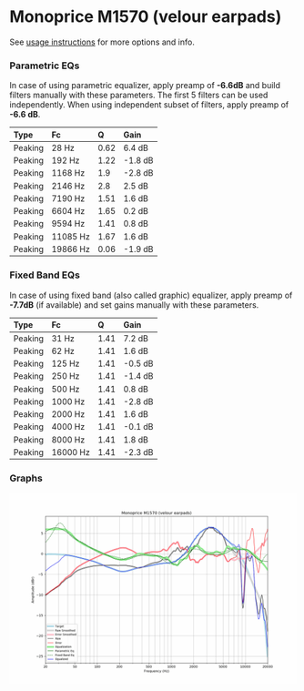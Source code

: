 # Monoprice M1570 (velour earpads)
See [usage instructions](https://github.com/jaakkopasanen/AutoEq#usage) for more options and info.

### Parametric EQs
In case of using parametric equalizer, apply preamp of **-6.6dB** and build filters manually
with these parameters. The first 5 filters can be used independently.
When using independent subset of filters, apply preamp of **-6.6 dB**.

| Type    | Fc       |    Q | Gain    |
|:--------|:---------|:-----|:--------|
| Peaking | 28 Hz    | 0.62 | 6.4 dB  |
| Peaking | 192 Hz   | 1.22 | -1.8 dB |
| Peaking | 1168 Hz  | 1.9  | -2.8 dB |
| Peaking | 2146 Hz  | 2.8  | 2.5 dB  |
| Peaking | 7190 Hz  | 1.51 | 1.6 dB  |
| Peaking | 6604 Hz  | 1.65 | 0.2 dB  |
| Peaking | 9594 Hz  | 1.41 | 0.8 dB  |
| Peaking | 11085 Hz | 1.67 | 1.6 dB  |
| Peaking | 19866 Hz | 0.06 | -1.9 dB |

### Fixed Band EQs
In case of using fixed band (also called graphic) equalizer, apply preamp of **-7.7dB**
(if available) and set gains manually with these parameters.

| Type    | Fc       |    Q | Gain    |
|:--------|:---------|:-----|:--------|
| Peaking | 31 Hz    | 1.41 | 7.2 dB  |
| Peaking | 62 Hz    | 1.41 | 1.6 dB  |
| Peaking | 125 Hz   | 1.41 | -0.5 dB |
| Peaking | 250 Hz   | 1.41 | -1.4 dB |
| Peaking | 500 Hz   | 1.41 | 0.8 dB  |
| Peaking | 1000 Hz  | 1.41 | -2.8 dB |
| Peaking | 2000 Hz  | 1.41 | 1.6 dB  |
| Peaking | 4000 Hz  | 1.41 | -0.1 dB |
| Peaking | 8000 Hz  | 1.41 | 1.8 dB  |
| Peaking | 16000 Hz | 1.41 | -2.3 dB |

### Graphs
![](./Monoprice%20M1570%20(velour%20earpads).png)